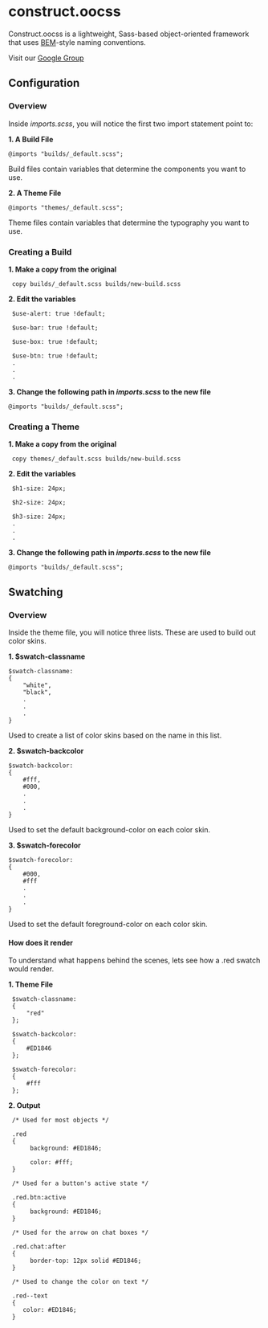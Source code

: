 # construct.oocss


Construct.oocss is a lightweight, Sass-based object-oriented framework that uses [BEM](http://bem.info/)-style naming conventions.

Visit our [Google Group](https://groups.google.com/d/forum/constructoocss)

## Configuration

### Overview

Inside _imports.scss_, you will notice the first two import statement point to:

__1. A Build File__

    @imports "builds/_default.scss";  

Build files contain variables that determine the components you want to use.

__2. A Theme File__

    @imports "themes/_default.scss";  
    
Theme files contain variables that determine the typography you want to use. 

### Creating a Build

__1. Make a copy from the original__

     copy builds/_default.scss builds/new-build.scss

__2. Edit the variables__
     
     $use-alert: true !default;
     
     $use-bar: true !default;

     $use-box: true !default;

     $use-btn: true !default;     
     .
     .
     .

__3. Change the following path in _imports.scss_ to the new file__

    @imports "builds/_default.scss";  
    
### Creating a Theme

__1. Make a copy from the original__

     copy themes/_default.scss builds/new-build.scss

__2. Edit the variables__
     
     $h1-size: 24px;
     
     $h2-size: 24px;

     $h3-size: 24px;     
     .
     .
     .

__3. Change the following path in _imports.scss_ to the new file__

    @imports "builds/_default.scss";  
     
## Swatching

### Overview

Inside the theme file, you will notice three lists. These are used to build out color skins.

__1. $swatch-classname__

    $swatch-classname:
    {
        "white",
        "black",
        .
        .
        .
    }

Used to create a list of color skins based on the name in this list.

__2. $swatch-backcolor__

    $swatch-backcolor:
    {
        #fff,
        #000,
        .
        .
        .
    }

Used to set the default background-color on each color skin.


__3. $swatch-forecolor__

    $swatch-forecolor:
    {
        #000,
        #fff
        .
        .
        .
    }

Used to set the default foreground-color on each color skin.

#### How does it render

To understand what happens behind the scenes, lets see how a .red swatch would render.

__1. Theme File__

     $swatch-classname:
     {
         "red"
     };

     $swatch-backcolor:
     {
         #ED1846
     };
    
     $swatch-forecolor:
     {
         #fff
     };

__2. Output__

     /* Used for most objects */
     
     .red
     {
          background: #ED1846;
          
          color: #fff;
     }

     /* Used for a button's active state */
     
     .red.btn:active
     {
          background: #ED1846;
     }   
     
     /* Used for the arrow on chat boxes */
     
     .red.chat:after
     {
          border-top: 12px solid #ED1846;
     }   
     
     /* Used to change the color on text */
     
     .red--text
     {
        color: #ED1846;
     }
